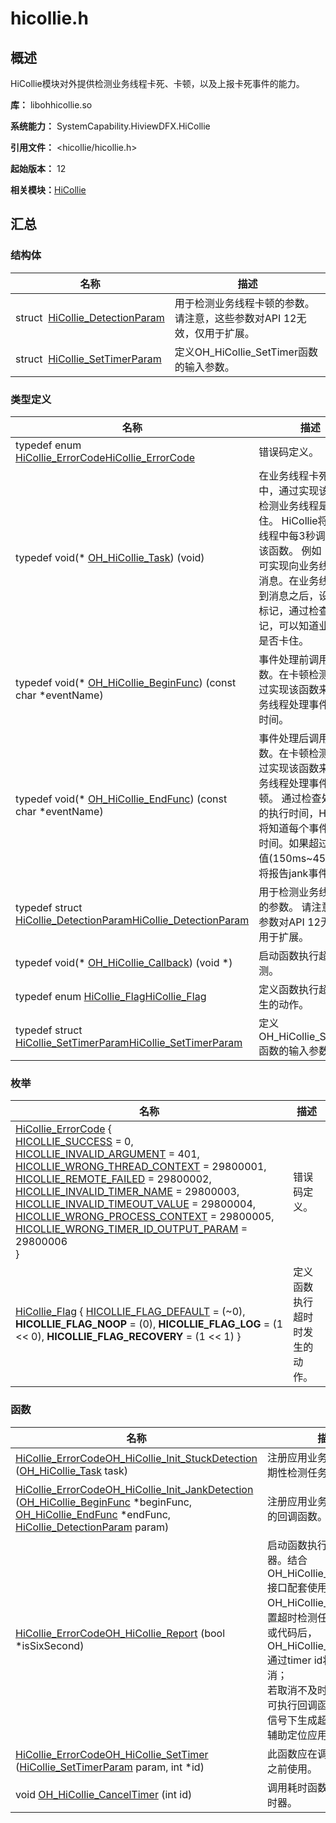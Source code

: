 # hicollie.h

## 概述

HiCollie模块对外提供检测业务线程卡死、卡顿，以及上报卡死事件的能力。

**库：** libohhicollie.so

**系统能力：** SystemCapability.HiviewDFX.HiCollie

**引用文件：** &lt;hicollie/hicollie.h&gt;

**起始版本：** 12

**相关模块：**[HiCollie](_hi_hicollie.md)

## 汇总

### 结构体

| 名称 | 描述 |
| -------- | -------- |
| struct&nbsp;&nbsp;[HiCollie_DetectionParam](_hi_hicollie___detection_param.md) | 用于检测业务线程卡顿的参数。 请注意，这些参数对API 12无效，仅用于扩展。  |
| struct&nbsp;&nbsp;[HiCollie_SetTimerParam](_hi_hicollie___set_timer_param.md) | 定义OH_HiCollie_SetTimer函数的输入参数。  |

### 类型定义

| 名称 | 描述 |
| -------- | -------- |
| typedef enum [HiCollie_ErrorCode](_hi_hicollie.md#hicollie_errorcode)[HiCollie_ErrorCode](_hi_hicollie.md#hicollie_errorcode) | 错误码定义。  |
| typedef void(\* [OH_HiCollie_Task](_hi_hicollie.md#oh_hicollie_task)) (void) | 在业务线程卡死检测中，通过实现该函数来检测业务线程是否卡住。 HiCollie将在独立线程中每3秒调用一次该函数。 例如：该函数可实现向业务线程发送消息。在业务线程接收到消息之后，设置一个标记，通过检查这个标记，可以知道业务线程是否卡住。  |
| typedef void(\* [OH_HiCollie_BeginFunc](_hi_hicollie.md#oh_hicollie_beginfunc)) (const char \*eventName) | 事件处理前调用该函数。在卡顿检测中，通过实现该函数来记录业务线程处理事件的开始时间。  |
| typedef void(\* [OH_HiCollie_EndFunc](_hi_hicollie.md#oh_hicollie_endfunc)) (const char \*eventName) | 事件处理后调用该函数。在卡顿检测中，通过实现该函数来检测业务线程处理事件是否卡顿。 通过检查处理事件的执行时间，HiCollie将知道每个事件的持续时间。如果超过预设阈值(150ms~450ms)，将报告jank事件。  |
| typedef struct [HiCollie_DetectionParam](_hi_hicollie___detection_param.md)[HiCollie_DetectionParam](_hi_hicollie.md#hicollie_detectionparam) | 用于检测业务线程卡顿的参数。 请注意，这些参数对API 12无效，仅用于扩展。  |
| typedef void(\* [OH_HiCollie_Callback](_hi_hicollie.md#oh_hicollie_callback)) (void \*) | 启动函数执行超时检测。  |
| typedef enum [HiCollie_Flag](_hi_hicollie.md#hicollie_flag)[HiCollie_Flag](_hi_hicollie.md#hicollie_flag) | 定义函数执行超时时发生的动作。  |
| typedef struct [HiCollie_SetTimerParam](_hi_hicollie___set_timer_param.md)[HiCollie_SetTimerParam](_hi_hicollie.md#hicollie_settimerparam) | 定义OH_HiCollie_SetTimer函数的输入参数。  |

### 枚举

| 名称 | 描述 |
| -------- | -------- |
| [HiCollie_ErrorCode](_hi_hicollie.md#hicollie_errorcode) {<br/>[HICOLLIE_SUCCESS](_hi_hicollie.md) = 0, [HICOLLIE_INVALID_ARGUMENT](_hi_hicollie.md) = 401, [HICOLLIE_WRONG_THREAD_CONTEXT](_hi_hicollie.md) = 29800001, [HICOLLIE_REMOTE_FAILED](_hi_hicollie.md) = 29800002,<br/>[HICOLLIE_INVALID_TIMER_NAME](_hi_hicollie.md) = 29800003, [HICOLLIE_INVALID_TIMEOUT_VALUE](_hi_hicollie.md) = 29800004, [HICOLLIE_WRONG_PROCESS_CONTEXT](_hi_hicollie.md) = 29800005, [HICOLLIE_WRONG_TIMER_ID_OUTPUT_PARAM](_hi_hicollie.md) = 29800006<br/>} | 错误码定义。  |
| [HiCollie_Flag](_hi_hicollie.md#hicollie_flag) { [HICOLLIE_FLAG_DEFAULT](_hi_hicollie.md) = (~0), **HICOLLIE_FLAG_NOOP** = (0), **HICOLLIE_FLAG_LOG** = (1 &lt;&lt; 0), **HICOLLIE_FLAG_RECOVERY** = (1 &lt;&lt; 1) } | 定义函数执行超时时发生的动作。  |

### 函数

| 名称 | 描述 |
| -------- | -------- |
| [HiCollie_ErrorCode](_hi_hicollie.md#hicollie_errorcode)[OH_HiCollie_Init_StuckDetection](_hi_hicollie.md#oh_hicollie_init_stuckdetection) ([OH_HiCollie_Task](_hi_hicollie.md#oh_hicollie_task) task) | 注册应用业务线程卡死的周期性检测任务。  |
| [HiCollie_ErrorCode](_hi_hicollie.md#hicollie_errorcode)[OH_HiCollie_Init_JankDetection](_hi_hicollie.md#oh_hicollie_init_jankdetection) ([OH_HiCollie_BeginFunc](_hi_hicollie.md#oh_hicollie_beginfunc) \*beginFunc, [OH_HiCollie_EndFunc](_hi_hicollie.md#oh_hicollie_endfunc) \*endFunc, [HiCollie_DetectionParam](_hi_hicollie___detection_param.md) param) | 注册应用业务线程卡顿检测的回调函数。  |
| [HiCollie_ErrorCode](_hi_hicollie.md#hicollie_errorcode)[OH_HiCollie_Report](_hi_hicollie.md#oh_hicollie_report) (bool \*isSixSecond) | 启动函数执行时长检测定时器。结合OH_HiCollie_CancelTimer接口配套使用，OH_HiCollie_SetTimer设置超时检测任务，执行函数或代码后，OH_HiCollie_CancelTimer通过timer id将该任务取消；<br/>若取消不及时，即超时发生可执行回调函数，特定行为信号下生成超时故障日志，辅助定位应用超时问题。  |
| [HiCollie_ErrorCode](_hi_hicollie.md#hicollie_errorcode)[OH_HiCollie_SetTimer](_hi_hicollie.md#oh_hicollie_settimer) ([HiCollie_SetTimerParam](_hi_hicollie___set_timer_param.md) param, int \*id) | 此函数应在调用耗时的函数之前使用。  |
| void [OH_HiCollie_CancelTimer](_hi_hicollie.md#oh_hicollie_canceltimer) (int id) | 调用耗时函数后立即取消计时器。  |
